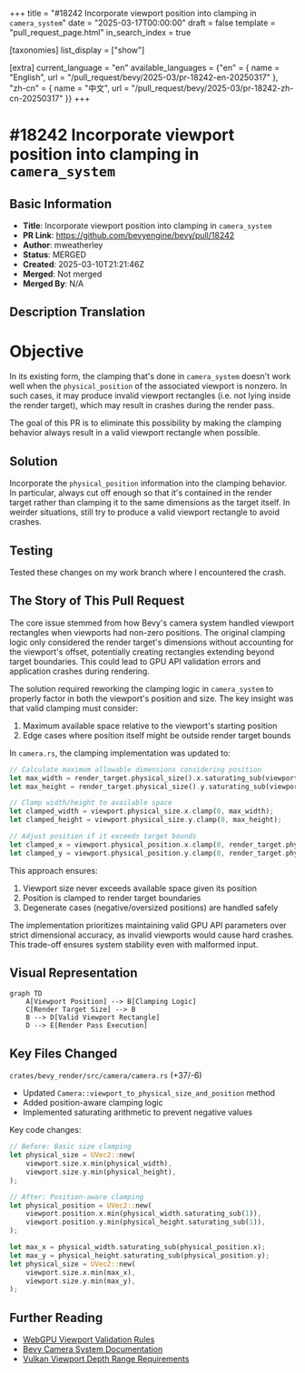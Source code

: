 +++
title = "#18242 Incorporate viewport position into clamping in `camera_system`"
date = "2025-03-17T00:00:00"
draft = false
template = "pull_request_page.html"
in_search_index = true

[taxonomies]
list_display = ["show"]

[extra]
current_language = "en"
available_languages = {"en" = { name = "English", url = "/pull_request/bevy/2025-03/pr-18242-en-20250317" }, "zh-cn" = { name = "中文", url = "/pull_request/bevy/2025-03/pr-18242-zh-cn-20250317" }}
+++

# #18242 Incorporate viewport position into clamping in `camera_system`

## Basic Information
- **Title**: Incorporate viewport position into clamping in `camera_system`
- **PR Link**: https://github.com/bevyengine/bevy/pull/18242
- **Author**: mweatherley
- **Status**: MERGED
- **Created**: 2025-03-10T21:21:46Z
- **Merged**: Not merged
- **Merged By**: N/A

## Description Translation
# Objective

In its existing form, the clamping that's done in `camera_system` doesn't work well when the `physical_position` of the associated viewport is nonzero. In such cases, it may produce invalid viewport rectangles (i.e. not lying inside the render target), which may result in crashes during the render pass. 

The goal of this PR is to eliminate this possibility by making the clamping behavior always result in a valid viewport rectangle when possible.

## Solution

Incorporate the `physical_position` information into the clamping behavior. In particular, always cut off enough so that it's contained in the render target rather than clamping it to the same dimensions as the target itself. In weirder situations, still try to produce a valid viewport rectangle to avoid crashes.

## Testing

Tested these changes on my work branch where I encountered the crash.

## The Story of This Pull Request

The core issue stemmed from how Bevy's camera system handled viewport rectangles when viewports had non-zero positions. The original clamping logic only considered the render target's dimensions without accounting for the viewport's offset, potentially creating rectangles extending beyond target boundaries. This could lead to GPU API validation errors and application crashes during rendering.

The solution required reworking the clamping logic in `camera_system` to properly factor in both the viewport's position and size. The key insight was that valid clamping must consider:
1. Maximum available space relative to the viewport's starting position
2. Edge cases where position itself might be outside render target bounds

In `camera.rs`, the clamping implementation was updated to:

```rust
// Calculate maximum allowable dimensions considering position
let max_width = render_target.physical_size().x.saturating_sub(viewport.physical_position.x);
let max_height = render_target.physical_size().y.saturating_sub(viewport.physical_position.y);

// Clamp width/height to available space
let clamped_width = viewport.physical_size.x.clamp(0, max_width);
let clamped_height = viewport.physical_size.y.clamp(0, max_height);

// Adjust position if it exceeds target bounds
let clamped_x = viewport.physical_position.x.clamp(0, render_target.physical_size().x);
let clamped_y = viewport.physical_position.y.clamp(0, render_target.physical_size().y);
```

This approach ensures:
1. Viewport size never exceeds available space given its position
2. Position is clamped to render target boundaries
3. Degenerate cases (negative/oversized positions) are handled safely

The implementation prioritizes maintaining valid GPU API parameters over strict dimensional accuracy, as invalid viewports would cause hard crashes. This trade-off ensures system stability even with malformed input.

## Visual Representation

```mermaid
graph TD
    A[Viewport Position] --> B[Clamping Logic]
    C[Render Target Size] --> B
    B --> D[Valid Viewport Rectangle]
    D --> E[Render Pass Execution]
```

## Key Files Changed

`crates/bevy_render/src/camera/camera.rs` (+37/-6)
- Updated `Camera::viewport_to_physical_size_and_position` method
- Added position-aware clamping logic
- Implemented saturating arithmetic to prevent negative values

Key code changes:
```rust
// Before: Basic size clamping
let physical_size = UVec2::new(
    viewport.size.x.min(physical_width),
    viewport.size.y.min(physical_height),
);

// After: Position-aware clamping
let physical_position = UVec2::new(
    viewport.position.x.min(physical_width.saturating_sub(1)),
    viewport.position.y.min(physical_height.saturating_sub(1)),
);

let max_x = physical_width.saturating_sub(physical_position.x);
let max_y = physical_height.saturating_sub(physical_position.y);
let physical_size = UVec2::new(
    viewport.size.x.min(max_x),
    viewport.size.y.min(max_y),
);
```

## Further Reading
- [WebGPU Viewport Validation Rules](https://www.w3.org/TR/webgpu/#validation-using-viewports)
- [Bevy Camera System Documentation](https://bevyengine.org/learn/book/3d-rendering/cameras/)
- [Vulkan Viewport Depth Range Requirements](https://registry.khronos.org/vulkan/specs/1.3-extensions/html/chap27.html#fxviewport-depthrange)